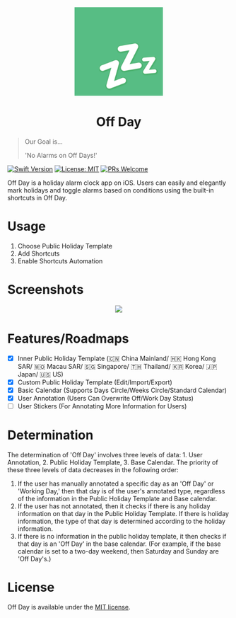 <div align="center">
    <img src="Off Day/Assets.xcassets/AppIcon.appiconset/zzz.png" width=200 height=200>
    <h1>Off Day</h1>
</div>

> Our Goal is...
> 
> 'No Alarms on Off Days!'

[![Swift Version](https://img.shields.io/badge/swift-5.0-orange.svg)](https://swift.org/)
[![License: MIT](https://img.shields.io/badge/License-MIT-yellow.svg)](https://opensource.org/licenses/MIT)
[![PRs Welcome](https://img.shields.io/badge/PRs-welcome-brightgreen.svg?style=flat-square)](https://makeapullrequest.com)

Off Day is a holiday alarm clock app on iOS. Users can easily and elegantly mark holidays and toggle alarms based on conditions using the built-in shortcuts in Off Day.

# Usage

1. Choose Public Holiday Template
2. Add Shortcuts
3. Enable Shortcuts Automation

# Screenshots
<div align="center">
    <img src="https://i.v2ex.co/0SL75bVd.png">
</div>

# Features/Roadmaps

- [x] Inner Public Holiday Template (🇨🇳 China Mainland/ 🇭🇰 Hong Kong SAR/ 🇲🇴 Macau SAR/ 🇸🇬 Singapore/ 🇹🇭 Thailand/ 🇰🇷 Korea/ 🇯🇵 Japan/ 🇺🇸 US)
- [x] Custom Public Holiday Template (Edit/Import/Export)
- [x] Basic Calendar (Supports Days Circle/Weeks Circle/Standard Calendar)
- [x] User Annotation (Users Can Overwrite Off/Work Day Status)
- [ ] User Stickers (For Annotating More Information for Users)

# Determination

The determination of 'Off Day' involves three levels of data: 1. User Annotation, 2. Public Holiday Template, 3. Base Calendar. The priority of these three levels of data decreases in the following order:

1. If the user has manually annotated a specific day as an 'Off Day' or 'Working Day,' then that day is of the user's annotated type, regardless of the information in the Public Holiday Template and Base calendar.
2. If the user has not annotated, then it checks if there is any holiday information on that day in the Public Holiday Template. If there is holiday information, the type of that day is determined according to the holiday information.
3. If there is no information in the public holiday template, it then checks if that day is an 'Off Day' in the base calendar. (For example, if the base calendar is set to a two-day weekend, then Saturday and Sunday are 'Off Day's.)

# License

Off Day is available under the [MIT license](LICENSE).
